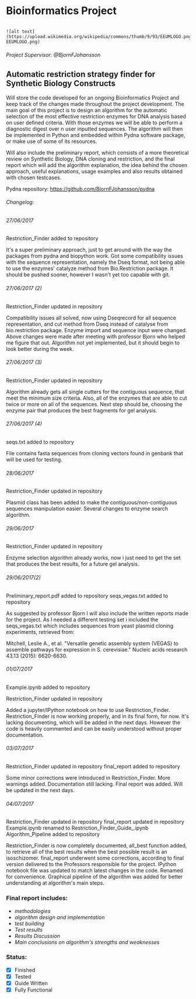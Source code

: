 # Bioinformatics Project 									

																												![alt text](https://upload.wikimedia.org/wikipedia/commons/thumb/9/93/EEUMLOGO.png/200px-EEUMLOGO.png)

###### Project Supervisor: @BjornFJohansson

## Automatic restriction strategy finder for Synthetic Biology Constructs

Will store the code developed for an ongoing Bioinformatics Project and keep track of the changes made throughout the project development.
The main goal of this project is to design an algorithm for the automatic selection of the most effective restriction enzymes for DNA analysis based on user defined criteria. With those enzymes we will be able to perform a diagnostic digest over n user inputted sequences.
The algorithm will then be implemented in Python and embedded within Pydna software package, or make use of some of its resources.

Will also include the preliminary report, which consists of a more theoretical review on Synthetic Biology, DNA cloning and restriction, and the final report
which will add the algorithm explanation, the idea behind the chosen approach, useful explanations, usage examples and also results obtained with chosen testcases.

Pydna repository: https://github.com/BjornFJohansson/pydna



###### Changelog:

###### 27/06/2017 

Restriction_Finder added to repository

It's a super preliminary approach, just to get around with the way the packages from pydna and biopython work.
Got some compatibility issues with the sequence representation, namely the Dseq format, not being able to use the  enzymes' catalyze method from Bio.Restriction package.
It should be pushed sooner, however I wasn't yet too capable with git.


###### 27/06/2017 (2)

Restriction_Finder updated in repository

Compatibility issues all solved, now using Dseqrecord for all sequence representation, and cut method from Dseq instead of catalyse from bio.restriction package.
Enzyme import and sequence input were changed.
Above changes were made after meeting with professor Bjorn who helped me figure that out.
Algorithm not yet implemented, but it should begin to look better during the week.

###### 27/06/2017 (3)

Restriction_Finder updated in repository

Algorithm already gets all single cutters for the contiguous sequence, that meet the minimum size criteria.
Also, all of the enzymes that are able to cut twice or more on all of the sequences.
Next step should be, choosing the enzyme pair that produces the best fragments for gel analysis.


###### 27/06/2017 (4)

seqs.txt added to repository

File contains fasta sequences from cloning vectors found in genbank that will be used for testing.


###### 28/06/2017

Restriction_Finder updated in repository

Plasmid class has been added to make the contiguous/non-contiguous sequences manipulation easier.
Several changes to enzyme search algorithm.

###### 29/06/2017

Restriction_Finder updated in repository

Enzyme selection algorithm already works, now i just need to get the set that produces the best results, for a future gel analysis.

###### 29/06/2017(2)

Preliminary_report.pdf added to repository
seqs_vegas.txt added to repository

As suggested by professor Bjorn I will also include the written reports made for the project.
As I needed a different testing set i included the seqs_vegas.txt which includes sequences from 
yeast plasmid cloning experiments, retrieved from:

Mitchell, Leslie A., et al. "Versatile genetic assembly system (VEGAS) to assemble pathways for expression in S. cerevisiae." Nucleic acids research 43.13 (2015): 6620-6630.

###### 01/07/2017

Example.ipynb added to repository

Restriction_Finder updated in repository

Added a jupyter/IPython notebook on how to use Restriction_Finder.
Restriction_Finder is now working properly, and in its final form, for now.
It's lacking documenting, which will be added in the next days. 
However the code is heavily commented and can be easily understood without proper documentation.

###### 03/07/2017

Restriction_Finder updated in repository
final_report added to repository

Some minor corrections were introduced in Restriction_Finder. More warnings added. Documentation still lacking.
Final report was added. Will be updated in the next days.


###### 04/07/2017

Restriction_Finder updated in repository
final_report updated in repository
Example.ipynb renamed to Restriction_Finder_Guide_.ipynb
Algorithm_Pipeline added to repository

Restriction_Finder is now completely documented, all_best function added, to retrieve all of the best results when the best possible result is an isoschizomer.
final_report underwent some corrections, according to final version delivered to the Professors responsible for the project.
IPython notebook file was updated to match latest changes in the code. Renamed for convenience.
Graphical pipeline of the algorithm was added for better understanding at algorithm's main steps.


### Final report includes:
- *methodologies*
- *algorithm design and implementation*
- *test building*
- *Test results*
- *Results Discussion*
- *Main conclusions on algorithm's strengths and weaknesses*

### Status:

- [x] Finished
- [x] Tested
- [x] Guide Written
- [x] Fully Functional